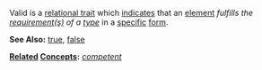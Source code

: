 Valid is a [relational trait](https://github.com/gcassel/Modular-Organization-Terminology/blob/master/compound-terms/relational-trait.md) which [indicates](https://github.com/gcassel/Modular-Organization-Terminology/blob/master/terms/indicate.md) that an [element](https://github.com/gcassel/Modular-Organization-Terminology/blob/master/terms/element.md) *fulfills the [requirement(s)](https://github.com/gcassel/Modular-Organization-Terminology/blob/master/terms/require.md) of a [type](https://github.com/gcassel/Modular-Organization-Terminology/blob/master/terms/type.md)* in a [specific](https://github.com/gcassel/Modular-Organization-Terminology/blob/master/terms/specific.md) [form](https://github.com/gcassel/Modular-Organization-Terminology/blob/master/terms/form.md).

**See Also:** [true](https://github.com/gcassel/Modular-Organization-Terminology/blob/master/terms/true.md), [false](https://github.com/gcassel/Modular-Organization-Terminology/blob/master/terms/false.md)

**[Related](https://github.com/gcassel/Modular-Organization-Terminology/blob/master/terms/relationship.md) [Concepts](https://github.com/gcassel/Modular-Organization-Terminology/blob/master/terms/concept.md):** *[competent](https://github.com/gcassel/Modular-Organization-Terminology/blob/master/terms/competence.md)*


